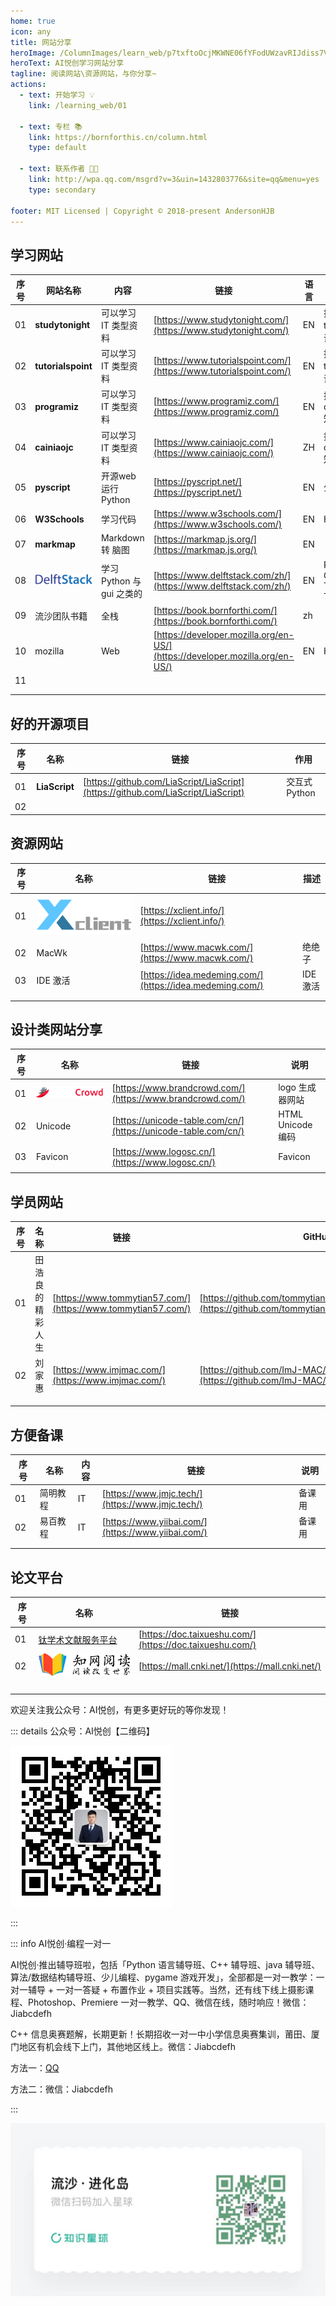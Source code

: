 ```yaml
---
home: true
icon: any
title: 网站分享
heroImage: /ColumnImages/learn_web/p7txftoOcjMKWNE06fYFodUWzavRIJdiss7VJGIC.jpg
heroText: AI悦创学习网站分享
tagline: 阅读网站\资源网站，与你分享~
actions:
  - text: 开始学习 💡
    link: /learning_web/01

  - text: 专栏 📚
    link: https://bornforthis.cn/column.html
    type: default

  - text: 联系作者 👩‍🎓
    link: http://wpa.qq.com/msgrd?v=3&uin=1432803776&site=qq&menu=yes
    type: secondary

footer: MIT Licensed | Copyright © 2018-present AndersonHJB
---
```


## 学习网站


| 序号 | 网站名称                          | 内容                      | 链接                                                         | 语言 | 发现原因                |
| ---- | --------------------------------- | ------------------------- | ------------------------------------------------------------ | ---- | ----------------------- |
| 01   | **studytonight**                  | 可以学习 IT 类型资料      | [https://www.studytonight.com/](https://www.studytonight.com/) | EN   | 搜寻 tkinter 知识点     |
| 02   | **tutorialspoint**                | 可以学习 IT 类型资料      | [https://www.tutorialspoint.com/](https://www.tutorialspoint.com/) | EN   | 搜寻 tkinter 知识点     |
| 03   | **programiz**                     | 可以学习 IT 类型资料      | [https://www.programiz.com/](https://www.programiz.com/)     | EN   | 搜寻 casefold() 知识点  |
| 04   | **cainiaojc**                     | 可以学习 IT 类型资料      | [https://www.cainiaojc.com/](https://www.cainiaojc.com/)     | ZH   | 搜寻 casefold() 知识点  |
| 05   | **pyscript**                      | 开源web运行Python         | [https://pyscript.net/](https://pyscript.net/)               | EN   | 公众号                  |
| 06   | **W3Schools**                     | 学习代码                  | [https://www.w3schools.com/](https://www.w3schools.com/)     | EN   | HTML                    |
| 07   | **markmap**                       | Markdown 转 脑图          | [https://markmap.js.org/](https://markmap.js.org/)           | EN   |                         |
| 08   | ![logo](./README.assets/logo.png) | 学习 Python 与 gui 之类的 | [https://www.delftstack.com/zh/](https://www.delftstack.com/zh/) | EN   | Python GUI Tkinter Text |
| 09   | 流沙团队书籍                      | 全栈                      | [https://book.bornforthi.com/](https://book.bornforthi.com/) | zh   |                         |
| 10   | mozilla                           | Web                       | [https://developer.mozilla.org/en-US/](https://developer.mozilla.org/en-US/) | EN   | HTML em                 |
| 11   |                                   |                           |                                                              |      |                         |
|      |                                   |                           |                                                              |      |                         |
|      |                                   |                           |                                                              |      |                         |

## 好的开源项目

| 序号 | 名称          | 链接                                                         | 作用          |
| ---- | ------------- | ------------------------------------------------------------ | ------------- |
| 01   | **LiaScript** | [https://github.com/LiaScript/LiaScript](https://github.com/LiaScript/LiaScript) | 交互式 Python |
| 02   |               |                                                              |               |

## 资源网站

| 序号 | 名称                                                 | 链接                                                     | 描述     |
| ---- | ---------------------------------------------------- | -------------------------------------------------------- | -------- |
| 01   | ![精品MAC应用分享](./README.assets/logo-8305990.png) | [https://xclient.info/](https://xclient.info/)           |          |
| 02   | MacWk                                                | [https://www.macwk.com/](https://www.macwk.com/)         | 绝绝子   |
| 03   | IDE 激活                                             | [https://idea.medeming.com/](https://idea.medeming.com/) | IDE 激活 |
|      |                                                      |                                                          |          |
|      |                                                      |                                                          |          |

## 设计类网站分享

| 序号 | 名称                                                         | 链接                                                         | 说明              |
| ---- | ------------------------------------------------------------ | ------------------------------------------------------------ | ----------------- |
| 01   | ![BrandCrowd](./README.assets/brandcrowd-logo-5d59400c52.svg) | [https://www.brandcrowd.com/](https://www.brandcrowd.com/)   | logo 生成器网站   |
| 02   | Unicode                                                      | [https://unicode-table.com/cn/](https://unicode-table.com/cn/) | HTML Unicode 编码 |
| 03   | Favicon                                                      | [https://www.logosc.cn/](https://www.logosc.cn/)             | Favicon           |
|      |                                                              |                                                              |                   |

## 学员网站

| 序号 | 名称             | 链接                                                         | GitHub                                                       |
| ---- | ---------------- | ------------------------------------------------------------ | ------------------------------------------------------------ |
| 01   | 田浩良的精彩人生 | [https://www.tommytian57.com/](https://www.tommytian57.com/) | [https://github.com/tommytian57/tommytian57.github.io](https://github.com/tommytian57/tommytian57.github.io) |
| 02   | 刘家惠           | [https://www.imjmac.com/](https://www.imjmac.com/)           | [https://github.com/ImJ-MAC/ImJ-MAC.github.io](https://github.com/ImJ-MAC/ImJ-MAC.github.io) |
|      |                  |                                                              |                                                              |
|      |                  |                                                              |                                                              |
|      |                  |                                                              |                                                              |

## 方便备课

| 序号 | 名称     | 内容 | 链接                                               | 说明   |
| ---- | -------- | ---- | -------------------------------------------------- | ------ |
| 01   | 简明教程 | IT   | [https://www.jmjc.tech/](https://www.jmjc.tech/)   | 备课用 |
| 02   | 易百教程 | IT   | [https://www.yiibai.com/](https://www.yiibai.com/) | 备课用 |
|      |          |      |                                                    |        |
|      |          |      |                                                    |        |

## 论文平台

| 序号 | 名称                                                         | 链接                                                     |
| ---- | ------------------------------------------------------------ | -------------------------------------------------------- |
| 01   | [钛学术文献服务平台](https://doc.taixueshu.com/)             | [https://doc.taixueshu.com/](https://doc.taixueshu.com/) |
| 02   | [![img](./README.assets/toplogo.png)](https://mall.cnki.net/) | [https://mall.cnki.net/](https://mall.cnki.net/)         |
|      |                                                              |                                                          |
|      |                                                              |                                                          |
|      |                                                              |                                                          |
|      |                                                              |                                                          |



欢迎关注我公众号：AI悦创，有更多更好玩的等你发现！

::: details 公众号：AI悦创【二维码】

![](/gzh.jpg)

:::

::: info AI悦创·编程一对一

AI悦创·推出辅导班啦，包括「Python 语言辅导班、C++ 辅导班、java 辅导班、算法/数据结构辅导班、少儿编程、pygame 游戏开发」，全部都是一对一教学：一对一辅导 + 一对一答疑 + 布置作业 + 项目实践等。当然，还有线下线上摄影课程、Photoshop、Premiere 一对一教学、QQ、微信在线，随时响应！微信：Jiabcdefh

C++ 信息奥赛题解，长期更新！长期招收一对一中小学信息奥赛集训，莆田、厦门地区有机会线下上门，其他地区线上。微信：Jiabcdefh

方法一：[QQ](http://wpa.qq.com/msgrd?v=3&uin=1432803776&site=qq&menu=yes)

方法二：微信：Jiabcdefh

:::

![](/zsxq.jpg)
